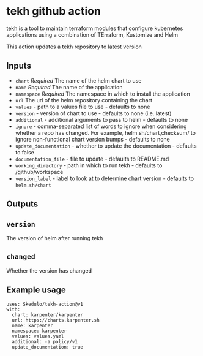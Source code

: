 # tekh github action

[tekh](https://github.com/Skedulo/tekh) is a tool to maintain terraform modules
that configure kubernetes applications using a combination of TErraform,
Kustomize and Helm

This action updates a tekh repository to latest version

## Inputs

* `chart` *Required* The name of the helm chart to use
* `name` *Required* The name of the application
* `namespace` *Required* The namespace in which to install the application
* `url` The url of the helm repository containing the chart
* `values` - path to a values file to use - defaults to none
* `version` - version of chart to use - defaults to none (i.e. latest)
* `additional` - additional arguments to pass to helm - defaults to none
* `ignore` - comma-separated list of words to ignore when considering whether
  a repo has changed. For example, helm.sh/chart,checksum/ to ignore
  non-functional chart version bumps - defaults to none
* `update_documentation` - whether to update the documentation - defaults to false
* `documentation_file` - file to update - defaults to README.md
* `working_directory` - path in which to run tekh - defaults to /github/workspace
* `version_label` - label to look at to determine chart version - defaults to
  `helm.sh/chart`

## Outputs

## `version`

The version of helm after running tekh

## `changed`

Whether the version has changed

## Example usage

```
uses: Skedulo/tekh-action@v1
with:
  chart: karpenter/karpenter
  url: https://charts.karpenter.sh
  name: karpenter
  namespace: karpenter
  values: values.yaml
  additional: -a policy/v1
  update_documentation: true
```
